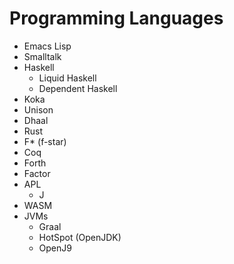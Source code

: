 # Programming Languages

* Emacs Lisp
* Smalltalk
* Haskell
  * Liquid Haskell
  * Dependent Haskell
* Koka
* Unison
* Dhaal
* Rust
* F\* \(f-star\)
* Coq
* Forth
* Factor
* APL
  * J
* WASM
* JVMs
  * Graal
  * HotSpot \(OpenJDK\)
  * OpenJ9

